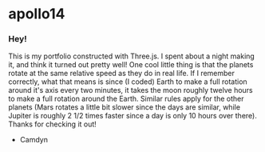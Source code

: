 
# apollo14

### Hey!

This is my portfolio constructed with Three.js. I spent about a night making it, and think it turned out pretty well! One cool little thing is that the planets rotate at the same relative speed as they do in real life. If I remember correctly, what that means is since (I coded) Earth to make a full rotation around it's axis every two minutes, it takes the moon roughly twelve hours to make a full rotation around the Earth. Similar rules apply for the other planets (Mars rotates a little bit slower since the days are similar, while Jupiter is roughly 2 1/2 times faster since a day is only 10 hours over there). Thanks for checking it out!

- Camdyn
